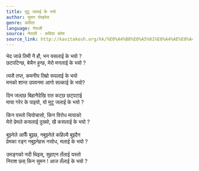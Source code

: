 ```yaml
---
title: मुटु जलाई के भयो
author: सुमन पोखरेल
genre: कविता
language: नेपाली
source: नेपाली - कविता कोश
source_link: http://kavitakosh.org/kk/%E0%A4%B8%E0%A5%81%E0%A4%AE%E0%A4%A8_%E0%A4%AA%E0%A5%8B%E0%A4%96%E0%A4%B0%E0%A5%87%E0%A4%B2
---
```


भेद जान्ने तिमी नै हौ, भन यसलाई के भयो ?  
छटपटिन्छ, बेचैन हुन्छ, मेरो मनलाई के भयो ?  
   
त्यसै तप्त, कमनीय तिम्रो रूपलाई के भयो  
मनको शान्त उपवनमा आगो सल्काई के भयो?  
   
दिन जल्दछ बिहानैदेखि रात कट्छ छट्पटाई  
माया गरेर के पाइयो, यो मुटु जलाई के भयो ?  
   
किन यस्तो चियोचासो, किन विरोध मायाको  
मेरो प्रेमले कसलाई दुख्यो, खै कसलाई के भयो ?  
   
बुझ्नेले आफैँ बुझ्छ, नबुझ्नेले कहिल्यै बुझ्दैन  
प्रेमका रङ्ग नबुझ्नेहरू नसोध, मलाई के भयो ?  
   
उमङ्गको नदी थिइस्, सुहाएन तँलाई यस्तो  
निराश छस् किन सुमन ! आज तँलाई के भयो ?
